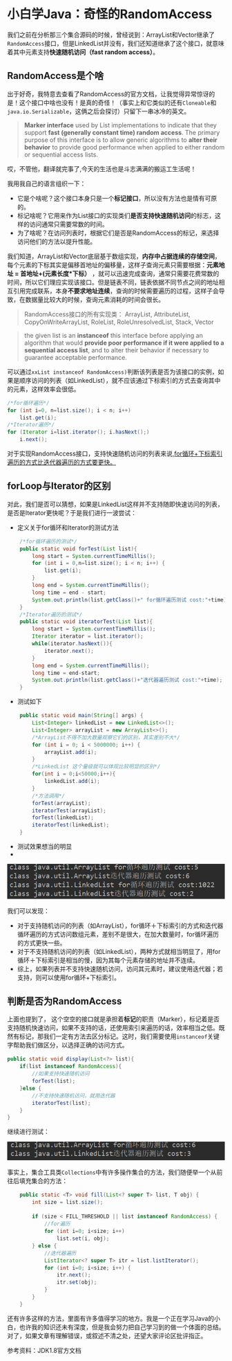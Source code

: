 # 小白学Java：奇怪的RandomAccess

我们之前在分析那三个集合源码的时候，曾经说到：ArrayList和Vector继承了`RandomAccess`接口，但是LinkedList并没有，我们还知道继承了这个接口，就意味着其中元素支持**快速随机访问（fast random access）**。

## RandomAccess是个啥
出于好奇，我特意去查看了RandomAccess的官方文档，让我觉得异常惊讶的是！这个接口中啥也没有！是真的奇怪！（事实上和它类似的还有`Cloneable`和`java.io.Serializable`，这俩之后会探讨）只留下一串冰冷的英文。

 > **Marker interface** used by List implementations to indicate that they support **fast (generally constant time) random access**. The primary purpose of this interface is to allow generic algorithms to **alter their behavior** to provide good performance when applied to either random or sequential access lists. 

哎，不管他，翻译就完事了,今天的生活也是斗志满满的搬运工生活呢！

我用我自己的语言组织一下：
- 它是个啥呢？这个接口本身只是一个**标记接口**，所以没有方法也是情有可原的。
- 标记啥呢？它用来作为List接口的实现类们**是否支持快速随机访问**的标志，这样的访问通常只需要常数的时间。
- 为了啥呢？在访问列表时，根据它们是否是RandomAccess的标记，来选择访问他们的方法以提升性能。

我们知道，ArrayList和Vector底层基于数组实现，**内存中占据连续的存储空间**，每个元素的下标其实是偏移首地址的偏移量，这样子查询元素只需要根据：**元素地址 = 首地址+(元素长度*下标）** ，就可以迅速完成查询，通常只需要花费常数的时间，所以它们理应实现该接口。但是链表不同，链表依据不同节点之间的地址相互引用完成联系，本身**不要求地址连续**，查询的时候需要遍历的过程，这样子会导致，在数据量比较大的时候，查询元素消耗的时间会很长。

>RandomAccess接口的所有实现类：
>ArrayList, AttributeList, CopyOnWriteArrayList, RoleList, RoleUnresolvedList, Stack, Vector 

> the given list is an **instanceof** this interface before applying an algorithm that would **provide poor performance if it were applied to a sequential access list**, and to alter their behavior if necessary to guarantee acceptable performance. 


可以通过`xxList instanceof RandomAccess)`判断该列表是否为该接口的实例，如果是顺序访问的列表（如LinkedList），就不应该通过下标索引的方式去查询其中的元素，这样效率会很低。

```java
/*for循环遍历*/
for (int i=0, n=list.size(); i < n; i++)
    list.get(i);
/*Iterator遍历*/
for (Iterator i=list.iterator(); i.hasNext();)
    i.next();
```
对于实现RandomAccess接口，支持快速随机访问的列表来说,<u>for循环+下标索引遍历的方式比迭代器遍历的方式要更快。</u>


## forLoop与Iterator的区别
对此，我们是否可以猜想，如果是LinkedList这样并不支持随即快速访问的列表，是否是Iterator更快呢？于是我们进行一波尝试：

- 定义关于for循环和Iterator的测试方法
```java
    /*for循环遍历的测试*/
    public static void forTest(List list){
        long start = System.currentTimeMillis();
        for (int i = 0,n=list.size(); i < n; i++) {
            list.get(i);
        }
        long end = System.currentTimeMillis();
        long time = end - start;
        System.out.println(list.getClass()+" for循环遍历测试 cost:"+time);
    }
    /*Iterator遍历的测试*/
    public static void iteratorTest(List list){
        long start = System.currentTimeMillis();
        Iterator iterator = list.iterator();
        while(iterator.hasNext()){
            iterator.next();
        }
        long end = System.currentTimeMillis();
        long time = end-start;
        System.out.println(list.getClass()+"迭代器遍历测试 cost:"+time);
    }
```

- 测试如下
```java
    public static void main(String[] args) {    
        List<Integer> linkedList = new LinkedList<>();
        List<Integer> arrayList = new ArrayList<>();
        /*ArrayList不得不加大数量观察它们的区别，其实差别不大*/
        for (int i = 0; i < 5000000; i++) {
            arrayList.add(i);
        }
        /*LinkedList 这个量级就可以体现比较明显的区别*/
        for(int i = 0;i<50000;i++){
            linkedList.add(i);
        }
        /*方法调用*/
        forTest(arrayList);
        iteratorTest(arrayList);
        forTest(linkedList);
        iteratorTest(linkedList);
    }
```
- 测试效果想当的明显
- 
![1ieRPI.png](img/%E5%B0%8F%E7%99%BD%E5%AD%A6Java%EF%BC%9A%E5%A5%87%E6%80%AA%E7%9A%84RandomAccess/1ieRPI.png)

我们可以发现：
- 对于支持随机访问的列表（如ArrayList），for循环＋下标索引的方式和迭代器循环遍历的方式访问数组元素，差别不是很大，在加大数量时，for循环遍历的方式更快一些。
- 对于不支持随机访问的列表（如LinkedList），两种方式就相当明显了，用for循环＋下标索引是相当的慢，因为其每个元素存储的地址并不连续。
- 综上，如果列表并不支持快速随机访问，访问其元素时，建议使用迭代器；若支持，则可以使用for循环+下标索引。

## 判断是否为RandomAccess

上面也提到了， 这个空空的接口就是承担着**标记**的职责（Marker），标记着是否支持随机快速访问，如果不支持的话，还使用索引来遍历的话，效率相当之低。既然有标记，那我们一定有方法去区分标记。这时，我们需要使用`instanceof`关键字帮助我们做区分，以选择正确的访问方式。

```java
public static void display(List<?> list){
    if(list instanceof RandomAccess){
        //如果支持快速随机访问
        forTest(list);
    }else {
        //不支持快速随机访问，就用迭代器
        iteratorTest(list);
    }
}
```
继续进行测试：

![1iefRP.png](img/%E5%B0%8F%E7%99%BD%E5%AD%A6Java%EF%BC%9A%E5%A5%87%E6%80%AA%E7%9A%84RandomAccess/1iefRP.png)

事实上，集合工具类`Collections`中有许多操作集合的方法，我们随便举一个从前往后填充集合的方法：

```java
    public static <T> void fill(List<? super T> list, T obj) {
        int size = list.size();
            
        if (size < FILL_THRESHOLD || list instanceof RandomAccess) {
            //for遍历
            for (int i=0; i<size; i++)
                list.set(i, obj);
        } else {
            //迭代器遍历
            ListIterator<? super T> itr = list.listIterator();
            for (int i=0; i<size; i++) {
                itr.next();
                itr.set(obj);
            }
        }
    }
```
还有许多这样的方法，里面有许多值得学习的地方。我是一个正在学习Java的小白，也许我的知识还未有深度，但是我会努力把自己学习到的做一个体面的总结。对了，如果文章有理解错误，或叙述不清之处，还望大家评论区批评指正。

参考资料：JDK1.8官方文档